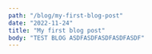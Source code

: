 ```yaml
---
path: "/blog/my-first-blog-post"
date: "2022-11-24"
title: "My first blog post"
body: "TEST BLOG ASDFASDFASDFASDFASDF"
---
```

